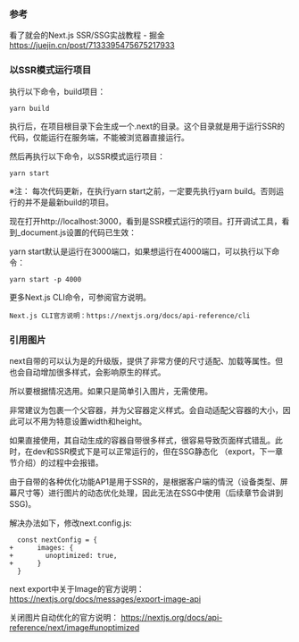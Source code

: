 ### 参考

看了就会的Next.js SSR/SSG实战教程 - 掘金
https://juejin.cn/post/7133395475675217933


### 以SSR模式运行项目
执行以下命令，build项目：
```
yarn build
```

执行后，在项目根目录下会生成一个.next的目录。这个目录就是用于运行SSR的代码，仅能运行在服务端，不能被浏览器直接运行。

然后再执行以下命令，以SSR模式运行项目：
```
yarn start
```

※注： 每次代码更新，在执行yarn start之前，一定要先执行yarn build。否则运行的并不是最新build的项目。

现在打开http://localhost:3000，看到是SSR模式运行的项目。打开调试工具，看到_document.js设置的代码已生效：

yarn start默认是运行在3000端口，如果想运行在4000端口，可以执行以下命令：
```
yarn start -p 4000
```

更多Next.js CLI命令，可参阅官方说明。
```
Next.js CLI官方说明：https://nextjs.org/docs/api-reference/cli
```


### 引用图片
next自带的<Image>可以认为是<img>的升级版，提供了非常方便的尺寸适配、加载等属性。但也会自动增加很多样式，会影响原生的<img>样式。

所以要根据情况选用。如果只是简单引入图片，无需使用<Image>。

非常建议为<Image>包裹一个父容器，并为父容器定义样式。<Image>会自动适配父容器的大小，因此可以不用为<Image>特意设置width和height。

如果直接使用<Image>，其自动生成的<sapn>容器自带很多样式，很容易导致页面样式错乱。此时，在dev和SSR模式下是可以正常运行的，但在SSG静态化 （export，下一章节介绍）的过程中会报错。

由于<Image>自带的各种优化功能AP1是用于SSR的，是根据客户端的情況（设备类型、屏幕尺寸等）进行图片的动态优化处理，因此无法在SSG中使用（后续章节会讲到SSG)。

解决办法如下，修改next.config.js:
```
  const nextConfig = {
+      images: {
+        unoptimized: true,
+      }
  }
```

next export中关于Image的官方说明：
https://nextjs.org/docs/messages/export-image-api

关闭图片自动优化的官方说明：
https://nextjs.org/docs/api-reference/next/image#unoptimized
